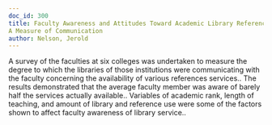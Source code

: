 ```yaml
---
doc_id: 300
title: Faculty Awareness and Attitudes Toward Academic Library Reference Services:
A Measure of Communication
author: Nelson, Jerold
---
```


A survey of the faculties at six colleges was undertaken to measure the 
degree to which the libraries of those institutions were communicating with the
faculty concerning the availability of various references services.. The results
demonstrated that the average faculty member was aware of barely half the 
services actually available.. Variables of academic rank, length of teaching, 
and amount of library and reference use were some of the factors shown to 
affect faculty awareness of library service..